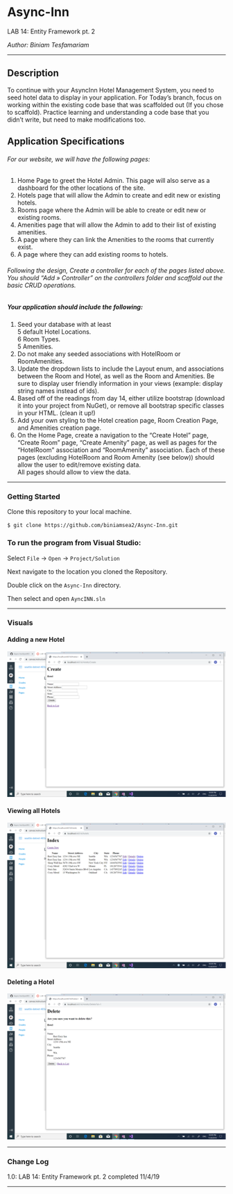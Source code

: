 # Async-Inn

LAB 14: Entity Framework pt. 2

*Author: Biniam Tesfamariam*

----

## Description
To continue with your AsyncInn Hotel Management System, you need to seed hotel data to display in your application. 
For Today’s branch, focus on working within the existing code base that was scaffolded out (If you chose to scaffold). 
Practice learning and understanding a code base that you didn’t write, 
but need to make modifications too.
## Application Specifications
###### For our website, we will have the following pages:  

1) Home Page to greet the Hotel Admin. This page will also serve as a dashboard for the other locations of the site.  
2) Hotels page that will allow the Admin to create and edit new or existing hotels.  
3) Rooms page where the Admin will be able to create or edit new or existing rooms.  
4) Amenities page that will allow the Admin to add to their list of existing amenities.  
5) A page where they can link the Amenities to the rooms that currently exist.  
6) A page where they can add existing rooms to hotels.  
###### Following the design, Create a controller for each of the pages listed above. You should “Add » Controller” on the controllers folder and scaffold out the basic CRUD operations.

##### Your application should include the following:  

1) Seed your database with at least  
5 default Hotel Locations.  
6 Room Types.  
5 Amenities.   
2) Do not make any seeded associations with HotelRoom or RoomAmenities.    
3) Update the dropdown lists to include the Layout enum, and associations between the Room and Hotel, as well as the Room and Amenities. Be sure to display user friendly information in your views (example: display string names instead of ids).  
4) Based off of the readings from day 14, either utilize bootstrap (download it into your project from NuGet), or remove all bootstrap specific classes in your HTML. (clean it up!)  
5) Add your own styling to the Hotel creation page, Room Creation Page, and Amenities creation page.  
6) On the Home Page, create a navigation to the “Create Hotel” page, “Create Room” page, “Create Amenity” page, as well as pages for the “HotelRoom” association and “RoomAmenity” association. Each of these pages (excluding HotelRoom and Room Amenity (see below)) should allow the user to edit/remove existing data.   
All pages should allow to view the data.  

---

### Getting Started
Clone this repository to your local machine.

```
$ git clone https://github.com/biniamsea2/Async-Inn.git
```

### To run the program from Visual Studio:
Select ```File``` -> ```Open``` -> ```Project/Solution```

Next navigate to the location you cloned the Repository.

Double click on the ```Async-Inn``` directory.

Then select and open ```AyncINN.sln```

---

### Visuals

#### Adding a new Hotel
![Image 1](https://github.com/biniamsea2/Async-Inn/blob/biniam-lab14/AyncINN/Screenshot%20(54).png)
#### Viewing all Hotels 
![Image 2](https://github.com/biniamsea2/Async-Inn/blob/biniam-lab14/AyncINN/Screenshot%20(52).png)
#### Deleting a Hotel 
![Image 3](https://github.com/biniamsea2/Async-Inn/blob/biniam-lab14/AyncINN/Screenshot%20(55).png)

---

### Change Log
1.0: LAB 14: Entity Framework pt. 2 completed 11/4/19

------------------------------
